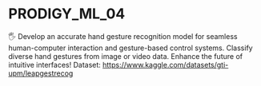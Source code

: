 # PRODIGY_ML_04
🖐️ Develop an accurate hand gesture recognition model for seamless human-computer interaction and gesture-based control systems. Classify diverse hand gestures from image or video data. Enhance the future of intuitive interfaces!
Dataset: https://www.kaggle.com/datasets/gti-upm/leapgestrecog
